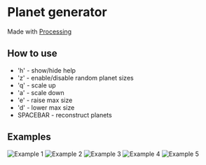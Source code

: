 # Planet generator

Made with [Processing](https://processing.org/)

## How to use

* 'h' - show/hide help
* 'z' - enable/disable random planet sizes
* 'q' - scale up
* 'a' - scale down
* 'e' - raise max size
* 'd' - lower max size
* SPACEBAR - reconstruct planets

## Examples
![Example 1](https://github.com/atka66/processing-planetgen/tree/master/img/pl1.png)
![Example 2](https://github.com/atka66/processing-planetgen/tree/master/img/pl2.png)
![Example 3](https://github.com/atka66/processing-planetgen/tree/master/img/pl3.png)
![Example 4](https://github.com/atka66/processing-planetgen/tree/master/img/pl4.png)
![Example 5](https://github.com/atka66/processing-planetgen/tree/master/img/pl5.png)